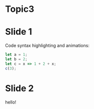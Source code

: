 [comment]: # (Set the theme:)
[comment]: # (THEME = black)
[comment]: # (CODE_THEME = base16/zenburn)
[comment]: # (The list of themes is at https://revealjs.com/themes/)
[comment]: # (The list of code themes is at https://highlightjs.org/)

[comment]: # (Pass optional settings to reveal.js:)
[comment]: # (controls: true)
[comment]: # (keyboard: true)
[comment]: # (jumpToSlide: true)
[comment]: # (overview: true)
[comment]: # (controlsTutorial: true)
[comment]: # (transitionSpeed: "fast")
[comment]: # (markdown: { smartypants: true })
[comment]: # (Other settings are documented at https://revealjs.com/config/)

# Topic3

[comment]: # (!!!)

# Slide 1

Code syntax highlighting and animations:

```js [1-2|3|4]
let a = 1;
let b = 2;
let c = x => 1 + 2 + x;
c(3);
```

[comment]: # (!!!)

# Slide 2

hello!
